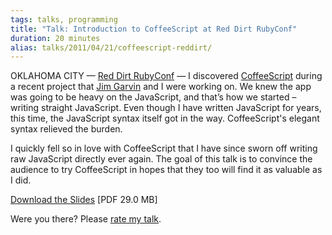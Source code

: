 ```yaml
---
tags: talks, programming
title: "Talk: Introduction to CoffeeScript at Red Dirt RubyConf"
duration: 20 minutes
alias: talks/2011/04/21/coffeescript-reddirt/
---
```


<script async class="speakerdeck-embed" data-id="4e78ef68e604d6003f0089f3" data-ratio="1.33333333333333" src="//speakerdeck.com/assets/embed.js"></script>

OKLAHOMA CITY &mdash; [Red Dirt RubyConf][location] &mdash; I discovered
[CoffeeScript][coffeescript] during a recent project that [Jim Garvin][garvin]
and I were working on.  We knew the app was going to be heavy on the JavaScript,
and that’s how we started &ndash; writing straight JavaScript.  Even though I
have written JavaScript for years, this time, the JavaScript syntax itself got
in the way.  CoffeeScript's elegant syntax relieved the burden.

I quickly fell so in love with CoffeeScript that I have since sworn off writing
raw JavaScript directly ever again.  The goal of this talk is to convince the
audience to try CoffeeScript in hopes that they too will find it as valuable as
I did.

[Download the Slides][slides] \[PDF 29.0 MB\]

Were you there? Please [rate my talk](http://spkr8.com/t/7289).

[slides]: http://files.mcgeary.org/presentations/coffeescript-redirt.pdf "Download the Slides"
[coffeescript]: http://coffeescript.org/
[garvin]: http://thegarvin.com
[location]:http://reddirtrubyconf.com/videos/2011
